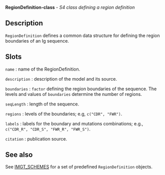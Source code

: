 





**RegionDefinition-class** - *S4 class defining a region definition*

Description
--------------------

`RegionDefinition` defines a common data structure for defining the region
boundaries of an Ig sequence.




Slots
-------------------



`name`
:   name of the RegionDefinition.

`description`
:   description of the model and its source.

`boundaries`
:   `factor` defining the region boundaries of the 
sequence. The levels and values of `boundaries` 
determine the number of regions.

`seqLength`
:   length of the sequence.

`regions`
:   levels of the boundaries; e.g, `c("CDR", "FWR")`.

`labels`
:   labels for the boundary and mutations combinations;
e.g., `c("CDR_R", "CDR_S", "FWR_R", "FWR_S")`.

`citation`
:   publication source.




See also
-------------------

See [IMGT_SCHEMES](IMGT_SCHEMES.md) for a set of predefined `RegionDefinition` objects.



